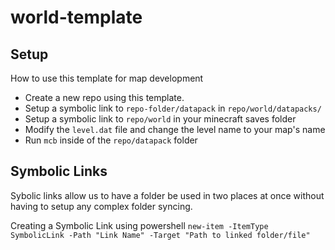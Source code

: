 # world-template

## Setup
How to use this template for map development
- Create a new repo using this template.
- Setup a symbolic link to `repo-folder/datapack` in `repo/world/datapacks/`
- Setup a symbolic link to `repo/world` in your minecraft saves folder
- Modify the `level.dat` file and change the level name to your map's name
- Run `mcb` inside of the `repo/datapack` folder


## Symbolic Links
Sybolic links allow us to have a folder be used in two places at once without having to setup any complex folder syncing.

Creating a Symbolic Link using powershell
`new-item -ItemType SymbolicLink -Path "Link Name" -Target "Path to linked folder/file"`

